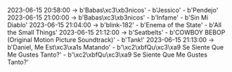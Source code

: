 2023-06-15 20:58:00 -> b'Babas\xc3\xb3nicos' - b'Jessico' - b'Pendejo'
2023-06-15 21:00:00 -> b'Babas\xc3\xb3nicos' - b'Infame' - b'Sin Mi Diablo'
2023-06-15 21:04:00 -> b'blink-182' - b'Enema of the State' - b'All the Small Things'
2023-06-15 21:12:00 -> b'Seatbelts' - b'COWBOY BEBOP (Original Motion Picture Soundtrack)' - b'Tank!'
2023-06-15 21:13:00 -> b'Daniel, Me Est\xc3\xa1s Matando' - b'\xc2\xbfQu\xc3\xa9 Se Siente Que Me Gustes Tanto?' - b'\xc2\xbfQu\xc3\xa9 Se Siente Que Me Gustes Tanto?'
